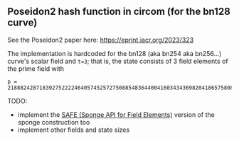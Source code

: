 
Poseidon2 hash function in circom (for the bn128 curve)
-------------------------------------------------------

See the Poseidon2 paper here: <https://eprint.iacr.org/2023/323>

The implementation is hardcoded for the bn128 (aka bn254 aka bn256...) 
curve's scalar field and `t=3`; that is, the state consists of 3 field elements 
of the prime field with 

    p = 21888242871839275222246405745257275088548364400416034343698204186575808495617

TODO: 

- implement the [SAFE (Sponge API for Field Elements)](https://hackmd.io/bHgsH6mMStCVibM_wYvb2w)
  version of the sponge construction too
- implement other fields and state sizes

